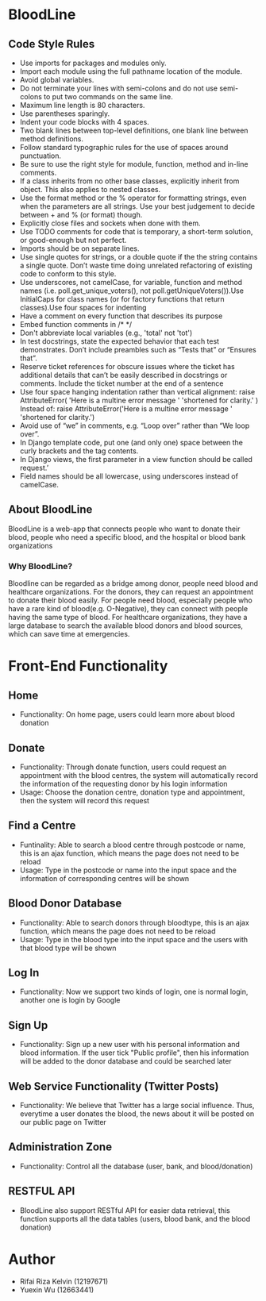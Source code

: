 ﻿# BloodLine

## Code Style Rules

-	Use imports for packages and modules only.
-	Import each module using the full pathname location of the module.
-	Avoid global variables.
-	Do not terminate your lines with semi-colons and do not use semi-colons to put two commands on the same line.
-	Maximum line length is 80 characters.
-	Use parentheses sparingly.
-	Indent your code blocks with 4 spaces.
-	Two blank lines between top-level definitions, one blank line between method definitions.
-	Follow standard typographic rules for the use of spaces around punctuation.
-	Be sure to use the right style for module, function, method and in-line comments.
-	If a class inherits from no other base classes, explicitly inherit from object. This also applies to nested classes.
-	Use the format method or the % operator for formatting strings, even when the parameters are all strings. Use your best judgement to decide between + and % (or format) though.
-	Explicitly close files and sockets when done with them.
-	Use TODO comments for code that is temporary, a short-term solution, or good-enough but not perfect.
-	Imports should be on separate lines.
-	Use single quotes for strings, or a double quote if the the string contains a single quote. Don’t waste time doing unrelated refactoring of existing code to conform to this style.
-	Use underscores, not camelCase, for variable, function and method names (i.e. poll.get_unique_voters(), not poll.getUniqueVoters()).Use InitialCaps for class names (or for factory functions that return classes).Use four spaces for indenting
-	Have a comment on every function that describes its purpose
-	Embed function comments in /* */
-	Don't abbreviate local variables (e.g., 'total' not 'tot')
-	In test docstrings, state the expected behavior that each test demonstrates. Don’t include preambles such as “Tests that” or “Ensures that”.
-	Reserve ticket references for obscure issues where the ticket has additional details that can’t be easily described in docstrings or comments. Include the ticket number at the end of a sentence
-	Use four space hanging indentation rather than vertical alignment:
raise AttributeError(
    'Here is a multine error message '
    'shortened for clarity.'
)
Instead of:
raise AttributeError('Here is a multine error message '
                     'shortened for clarity.')
-	Avoid use of “we” in comments, e.g. “Loop over” rather than “We loop over”.
-	In Django template code, put one (and only one) space between the curly brackets and the tag contents.
-	In Django views, the first parameter in a view function should be called request.’
-	Field names should be all lowercase, using underscores instead of camelCase.

## About BloodLine

BloodLine is a web-app that connects people who want to donate their blood, people who need a specific blood, and the hospital or blood bank organizations

### Why BloodLine?

Bloodline can be regarded as a bridge among donor, people need blood and healthcare organizations. For the donors, they can request an appointment to donate their blood easily. For people need blood, especially people who have a rare kind of blood(e.g. O-Negative), they can connect with people having the same type of blood. For healthcare organizations, they have a large database to search the available blood donors and blood sources, which can save time at emergencies.

# Front-End Functionality

## Home

- Functionality: On home page, users could learn more about blood donation

## Donate

- Functionality: Through donate function, users could request an appointment with the blood centres, the system will automatically record the information of the requesting donor by his login information
- Usage: Choose the donation centre, donation type and appointment, then the system will record this request

## Find a Centre

- Funtinality: Able to search a blood centre through postcode or name, this is an ajax function, which means the page does not need to be reload
- Usage: Type in the postcode or name into the input space and the information of corresponding centres will be shown

## Blood Donor Database

- Functionality: Able to search donors through bloodtype, this is an ajax function, which means the page does not need to be reload
- Usage: Type in the blood type into the input space and the users with that blood type will be shown

## Log In

- Functionality: Now we support two kinds of login, one is normal login, another one is login by Google

## Sign Up

- Functionality: Sign up a new user with his personal information and blood information. If the user tick "Public profile", then his information will be added to the donor database and could be searched later

## Web Service Functionality (Twitter Posts)

- Functionality: We believe that Twitter has a large social influence. Thus, everytime a user donates the blood, the news about it will be posted on our public page on Twitter

## Administration Zone

- Functionality: Control all the database (user, bank, and blood/donation)

## RESTFUL API

- BloodLine also support RESTful API for easier data retrieval, this function supports all the data tables (users, blood bank, and the blood donation)

# Author

- Rifai Riza Kelvin (12197671)
- Yuexin Wu (12663441)